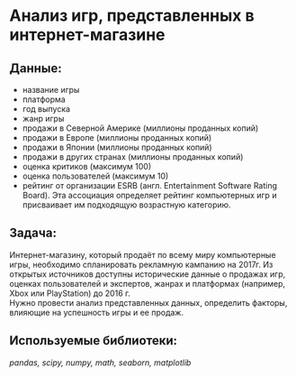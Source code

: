 # Анализ игр, представленных в интернет-магазине 

## Данные:  

- название игры
- платформа
- год выпуска
- жанр игры
- продажи в Северной Америке (миллионы проданных копий)
- продажи в Европе (миллионы проданных копий)
- продажи в Японии (миллионы проданных копий)
- продажи в других странах (миллионы проданных копий)
- оценка критиков (максимум 100)
- оценка пользователей (максимум 10)
- рейтинг от организации ESRB (англ. Entertainment Software Rating Board). Эта ассоциация определяет рейтинг компьютерных игр и присваивает им подходящую возрастную категорию.

## Задача:  

Интернет-магазину, который продаёт по всему миру компьютерные игры, необходимо спланировать рекламную кампанию на 2017г. 
Из открытых источников доступны исторические данные о продажах игр, оценках пользователей и экспертов, жанрах и платформах (например, Xbox или PlayStation) до 2016 г.  
Нужно провести анализ представленных данных, определить факторы, влияющие на успешность игры и ее продаж.
 

## Используемые библиотеки:  

*pandas, scipy, numpy, math, seaborn, matplotlib*

